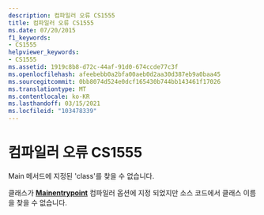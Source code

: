 ```yaml
---
description: 컴파일러 오류 CS1555
title: 컴파일러 오류 CS1555
ms.date: 07/20/2015
f1_keywords:
- CS1555
helpviewer_keywords:
- CS1555
ms.assetid: 1919c8b8-d72c-44af-91d0-674ccde77c3f
ms.openlocfilehash: afeebebb0a2bfa00aeb0d2aa30d387eb9a0baa45
ms.sourcegitcommit: 0bb8074d524e0dcf165430b744bb143461f17026
ms.translationtype: MT
ms.contentlocale: ko-KR
ms.lasthandoff: 03/15/2021
ms.locfileid: "103478339"
---
```

# <a name="compiler-error-cs1555"></a>컴파일러 오류 CS1555

Main 메서드에 지정된 'class'를 찾을 수 없습니다.  
  
 클래스가 [**Mainentrypoint**](../language-reference/compiler-options/advanced.md#mainentrypoint-or-startupobject) 컴파일러 옵션에 지정 되었지만 소스 코드에서 클래스 이름을 찾을 수 없습니다.
